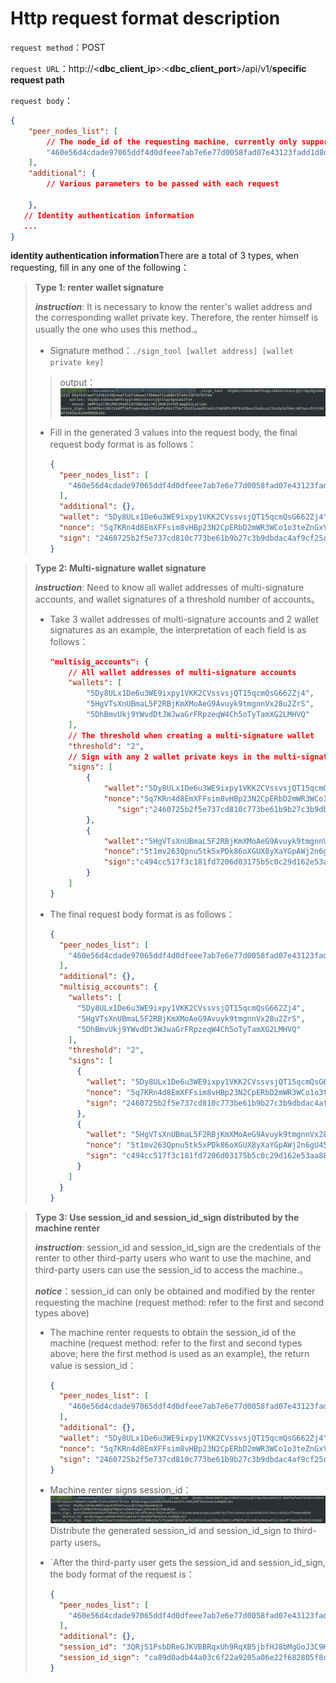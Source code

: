 # Http request format description

`request method`：POST

`request URL`：http://<**dbc_client_ip**>:<**dbc_client_port**>/api/v1/**specific request path**

`request body`：

```json
{
    "peer_nodes_list": [
        // The node_id of the requesting machine, currently only supports filling in 1
        "460e56d4cdade97065ddf4d0dfeee7ab7e6e77d0058fad07e43123fadd1d8d2a"
    ],
    "additional": {
        // Various parameters to be passed with each request

    },
   // Identity authentication information
   ...
}
```

**identity authentication information**There are a total of 3 types, when requesting, fill in any one of the following：

> **Type 1: renter wallet signature**
>
> **_instruction_**: It is necessary to know the renter's wallet address and the corresponding wallet private key. Therefore, the renter himself is usually the one who uses this method.。
>
> - Signature method：`./sign_tool [wallet address] [wallet private key]`
>
> > output：
> > ![import](./assets/wallet_sign.png)
>
> - Fill in the generated 3 values into the request body, the final request body format is as follows：
>
>   ```json
>   {
>     "peer_nodes_list": [
>       "460e56d4cdade97065ddf4d0dfeee7ab7e6e77d0058fad07e43123fadd1d8d2a"
>     ],
>     "additional": {},
>     "wallet": "5Dy8ULx1De6u3WE9ixpy1VKK2CVssvsjQT15qcmQsG662Zj4",
>     "nonce": "5q7KRn4d8EmXFFsim8vHBp23N2CpERbD2mWR3WCo1o3teZnGxYEh4N6",
>     "sign": "2460725b2f5e737cd810c773be61b9b27c3b9dbdac4af9cf25c7be9949ad7202a0b7467f71ad843888f482662d3ae2e4fa566d3c1930a3fa90f3dcb97ea4098d"
>   }
>   ```

> **Type 2: Multi-signature wallet signature**
>
> **_instruction_**: Need to know all wallet addresses of multi-signature accounts, and wallet signatures of a threshold number of accounts。
>
> - Take 3 wallet addresses of multi-signature accounts and 2 wallet signatures as an example, the interpretation of each field is as follows：
>
>   ```json
>   "multisig_accounts": {
>       // All wallet addresses of multi-signature accounts
>       "wallets": [
>           "5Dy8ULx1De6u3WE9ixpy1VKK2CVssvsjQT15qcmQsG662Zj4",
>           "5HgVTsXnUBmaL5F2RBjKmXMoAeG9Avuyk9tmgnnVx28u2ZrS",
>           "5DhBmvUkj9YWvdDtJWJwaGrFRpzeqW4Ch5oTyTamXG2LMHVQ"
>       ],
>       // The threshold when creating a multi-signature wallet
>       "threshold": "2",
>       // Sign with any 2 wallet private keys in the multi-signature account (signature method is the same as in the first type)
>       "signs": [
>           {
>               "wallet":"5Dy8ULx1De6u3WE9ixpy1VKK2CVssvsjQT15qcmQsG662Zj4",
>               "nonce":"5q7KRn4d8EmXFFsim8vHBp23N2CpERbD2mWR3WCo1o3teZnGxYEh4N6",
>                  "sign":"2460725b2f5e737cd810c773be61b9b27c3b9dbdac4af9cf25c7be9949ad7202a0b7467f71ad843888f482662d3ae2e4fa566d3c1930a3fa90f3dcb97ea4098d"
>           },
>           {
>               "wallet":"5HgVTsXnUBmaL5F2RBjKmXMoAeG9Avuyk9tmgnnVx28u2ZrS",
>               "nonce":"5t1mv263Qpnu5tk5xPDk86oXGUX8yXaYGpAWj2n6gU45HNmsQqLaAU7",
>               "sign":"c494cc517f3c181fd7206d03175b5c0c29d162e53aa88c557887241d104456272dc313501c8ae4e71dbcbae183942a119713974aff87aa1ef3870aa505be6384"
>           }
>       ]
>   }
>   ```
>
> - The final request body format is as follows：
>
>   ```json
>   {
>     "peer_nodes_list": [
>       "460e56d4cdade97065ddf4d0dfeee7ab7e6e77d0058fad07e43123fadd1d8d2a"
>     ],
>     "additional": {},
>     "multisig_accounts": {
>       "wallets": [
>         "5Dy8ULx1De6u3WE9ixpy1VKK2CVssvsjQT15qcmQsG662Zj4",
>         "5HgVTsXnUBmaL5F2RBjKmXMoAeG9Avuyk9tmgnnVx28u2ZrS",
>         "5DhBmvUkj9YWvdDtJWJwaGrFRpzeqW4Ch5oTyTamXG2LMHVQ"
>       ],
>       "threshold": "2",
>       "signs": [
>         {
>           "wallet": "5Dy8ULx1De6u3WE9ixpy1VKK2CVssvsjQT15qcmQsG662Zj4",
>           "nonce": "5q7KRn4d8EmXFFsim8vHBp23N2CpERbD2mWR3WCo1o3teZnGxYEh4N6",
>           "sign": "2460725b2f5e737cd810c773be61b9b27c3b9dbdac4af9cf25c7be9949ad7202a0b7467f71ad843888f482662d3ae2e4fa566d3c1930a3fa90f3dcb97ea4098d"
>         },
>         {
>           "wallet": "5HgVTsXnUBmaL5F2RBjKmXMoAeG9Avuyk9tmgnnVx28u2ZrS",
>           "nonce": "5t1mv263Qpnu5tk5xPDk86oXGUX8yXaYGpAWj2n6gU45HNmsQqLaAU7",
>           "sign": "c494cc517f3c181fd7206d03175b5c0c29d162e53aa88c557887241d104456272dc313501c8ae4e71dbcbae183942a119713974aff87aa1ef3870aa505be6384"
>         }
>       ]
>     }
>   }
>   ```

> **Type 3: Use session_id and session_id_sign distributed by the machine renter**
>
> **_instruction_**: session_id and session_id_sign are the credentials of the renter to other third-party users who want to use the machine, and third-party users can use the session_id to access the machine.。
>
> **_notice_**：session_id can only be obtained and modified by the renter requesting the machine (request method: refer to the first and second types above)
>
> - The machine renter requests to obtain the session_id of the machine (request method: refer to the first and second types above; here the first method is used as an example), the return value is session_id：
>
>   ```json
>   {
>     "peer_nodes_list": [
>       "460e56d4cdade97065ddf4d0dfeee7ab7e6e77d0058fad07e43123fadd1d8d2a"
>     ],
>     "additional": {},
>     "wallet": "5Dy8ULx1De6u3WE9ixpy1VKK2CVssvsjQT15qcmQsG662Zj4",
>     "nonce": "5q7KRn4d8EmXFFsim8vHBp23N2CpERbD2mWR3WCo1o3teZnGxYEh4N6",
>     "sign": "2460725b2f5e737cd810c773be61b9b27c3b9dbdac4af9cf25c7be9949ad7202a0b7467f71ad843888f482662d3ae2e4fa566d3c1930a3fa90f3dcb97ea4098d"
>   }
>   ```
>
> - Machine renter signs session_id：
>   ![import](./assets/session_id_sign.png)
>   Distribute the generated session_id and session_id_sign to third-party users。
> - `After the third-party user gets the session_id and session_id_sign, the body format of the request is：
>
>   ```json
>   {
>     "peer_nodes_list": [
>       "460e56d4cdade97065ddf4d0dfeee7ab7e6e77d0058fad07e43123fadd1d8d2a"
>     ],
>     "additional": {},
>     "session_id": "3QRjS1PsbDReGJKVBBRqxUh9RqXB5jbfHJ8bMgGoJ3C9HHHHm9rCmmh",
>     "session_id_sign": "ca89d0adb44a03c6f22a9205a06e22f682805f8c8ee25dd182e36ceb581899001196ce94c40e2147247f967256d7e010318e4387853939d94ba99c81f16a358f"
>   }
>   ```
